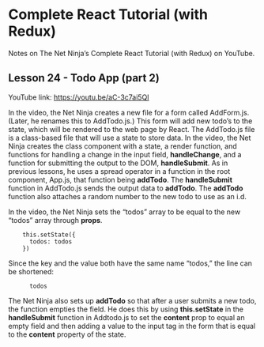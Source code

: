 # Complete React Tutorial (with Redux)

Notes on The Net Ninja’s Complete React Tutorial (with Redux) on YouTube.

## Lesson 24 - Todo App (part 2)

YouTube link: https://youtu.be/aC-3c7ai5QI

In the video, the Net Ninja creates a new file for a form called AddForm.js. (Later, he renames this to AddTodo.js.) This form will add new todo’s to the state, which will be rendered to the web page by React. The AddTodo.js file is a class-based file that will use a state to store data. In the video, the Net Ninja creates the class component with a state, a render function, and functions for handling a change in the input field, __handleChange__, and a function for submitting the output to the DOM, __handleSubmit__. As in previous lessons, he uses a spread operator in a function in the root component, App.js, that function being __addTodo__. The __handleSubmit__ function in AddTodo.js sends the output data to __addTodo__. The __addTodo__ function also attaches a random number to the new todo to use as an i.d.

In the video, the Net Ninja sets the “todos” array to be equal to the new “todos” array through __props__.
```
    this.setState({
      todos: todos
    })
```
Since the key and the value both have the same name “todos,” the line can be shortened:

`      todos`

The Net Ninja also sets up __addTodo__ so that after a user submits a new todo, the function empties the field. He does this by using __this.setState__ in the __handleSubmit__ function in Addtodo.js to set the __content__ prop to equal an empty field and then adding a value to the input tag in the form that is equal to the __content__ property of the state.
